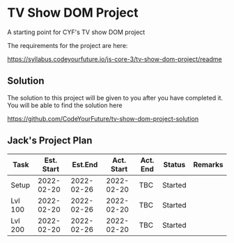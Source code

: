 # TV Show DOM Project

A starting point for CYF's TV show DOM project

The requirements for the project are here:

https://syllabus.codeyourfuture.io/js-core-3/tv-show-dom-project/readme

## Solution

The solution to this project will be given to you after you have completed it. You will be able to find the solution here

https://github.com/CodeYourFuture/tv-show-dom-project-solution

## Jack's Project Plan

|  Task    |Est. Start|  Est.End |Act. Start| Act. End | Status | Remarks  |
|----------|----------|----------|----------|----------|--------|----------|
|  Setup   |2022-02-20|2022-02-26|2022-02-20| TBC      | Started|          |
|  Lvl 100 |2022-02-20|2022-02-26|2022-02-20| TBC      | Started|          |
|  Lvl 200 |2022-02-20|2022-02-26|2022-02-20| TBC      | Started|          |

